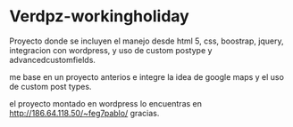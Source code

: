# Verdpz-workingholiday
Proyecto donde se incluyen el manejo desde html 5, css, boostrap, jquery, integracion con wordpress, y uso de custom postype y advancedcustomfields. 

me base en un proyecto anterios e integre la idea de google maps y el uso de custom post types.

el proyecto montado en wordpress lo encuentras en 
http://186.64.118.50/~feg7pablo/
gracias.



